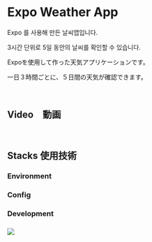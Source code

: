 # Expo Weather App

Expo 를 사용해 만든 날씨앱입니다.

3시간 단위로 5일 동안의 날씨를 확인할 수 있습니다.

Expoを使用して作った天気アプリケーションです。

一日３時間ごとに、５日間の天気が確認できます。

<br/>

## Video　動画



<br/>

## Stacks 使用技術

### Environment

### Config

### Development

### 

<img src="https://img.shields.io/badge/react-61DAFB?style=for-the-badge&logo=react&logoColor=black"> 
